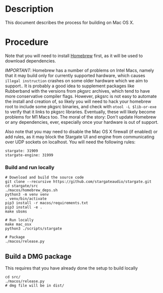 # Description
This document describes the process for building on Mac OS X.

# Procedure
Note that you will need to install [Homebrew](https://brew.sh/) first, as it
will be used to download dependencies.

*IMPORTANT*: Homebrew has a number of problems on Intel Macs, namely that it
may build only for currently supported hardware, which causes `illegal
instruction` crashes on some older hardware which we aim to support..  It is
probably a good idea to supplement packages like Rubberband with the versions
from pkgsrc archives, which tend to have more conservative compiler flags.
However, pkgsrc is not easy to automate the install and creation of, so likely
you will need to hack your homebrew root to include some pkgsrc binaries, and
check with `otool -L $lib-or-exe` to verify that it links to pkgsrc libraries.
Eventually, these will likely become problems for M1 Macs too.  The moral of
the story:  Don't update Homebrew or any dependencies, ever, especially once
your hardware is out of support.

Also note that you may need to disable the Mac OS X firewall (if enabled) or
add rules, as it may block the Stargate UI and engine from communicating over
UDP sockets on localhost.  You will need the following rules:
```
stargate: 31909
stargate-engine: 31999
```

### Build and run locally
```
# Download and build the source code
git clone --recursive https://github.com/stargateaudio/stargate.git
cd stargate/src
./macos/homebrew_deps.sh
python3 -m venv venv
. venv/bin/activate
pip3 install -r macos/requirements.txt
pip3 install -e .
make sbsms

# Run locally
make mac_osx
python3 ./scripts/stargate

# Package
./macos/release.py
```

## Build a DMG package
This requires that you have already done the setup to build locally
```
cd src/
./macos/release.py
# dmg file will be in dist/
```

